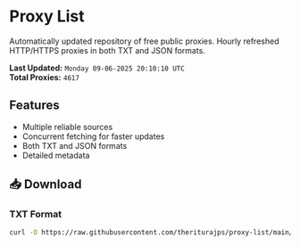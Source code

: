 # Proxy List

Automatically updated repository of free public proxies. Hourly refreshed HTTP/HTTPS proxies in both TXT and JSON formats.

**Last Updated:** `Monday 09-06-2025 20:10:10 UTC`  
**Total Proxies:** `4617`

## Features
- Multiple reliable sources
- Concurrent fetching for faster updates
- Both TXT and JSON formats
- Detailed metadata

## 📥 Download

### TXT Format
```bash
curl -O https://raw.githubusercontent.com/theriturajps/proxy-list/main/proxies.txt